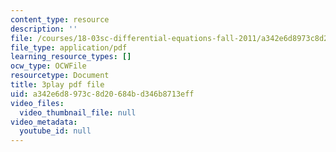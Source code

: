 ```yaml
---
content_type: resource
description: ''
file: /courses/18-03sc-differential-equations-fall-2011/a342e6d8973c8d20684bd346b8713eff_jzzpxqVohhI.pdf
file_type: application/pdf
learning_resource_types: []
ocw_type: OCWFile
resourcetype: Document
title: 3play pdf file
uid: a342e6d8-973c-8d20-684b-d346b8713eff
video_files:
  video_thumbnail_file: null
video_metadata:
  youtube_id: null
---
```

